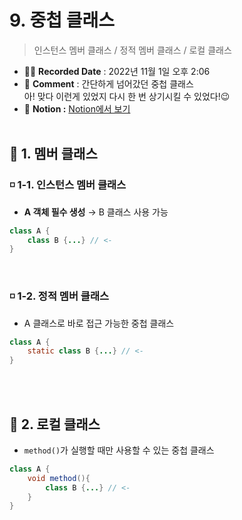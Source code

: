 # 9. 중첩 클래스

> 인스턴스 멤버 클래스 / 정적 멤버 클래스 / 로컬 클래스

- ✍🏻 **Recorded Date** : 2022년 11월 1일 오후 2:06
- 💬 **Comment** : 간단하게 넘어갔던 중첩 클래스<br>아! 맞다 이런게 있었지 다시 한 번 상기시킬 수 있었다!😉
- 🔖 **Notion :** [Notion에서 보기](https://6suk.notion.site/10-Try-Catch-Throws-f3fa7007829d48eb8a10cfd99eb5bf5f)
  <br>
  <br>

## 🔸 1. 멤버 클래스

### ◽ 1-1. 인스턴스 멤버 클래스

- **A 객체 필수 생성** → B 클래스 사용 가능

```java
class A {
	class B {...} // <-
}
```

<br>

### ◽ 1-2. 정적 멤버 클래스

- A 클래스로 바로 접근 가능한 중첩 클래스

```java
class A {
	static class B {...} // <-
}
```

<br>
<br>

## 🔸 2. 로컬 클래스

- `method()`가 실행할 때만 사용할 수 있는 중첩 클래스

```java
class A {
	void method(){
		class B {...} // <-
	}
}
```
